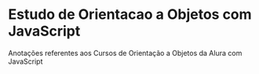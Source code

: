# Estudo de Orientacao a Objetos com JavaScript
 Anotações referentes aos Cursos de Orientação a Objetos da Alura com JavaScript
